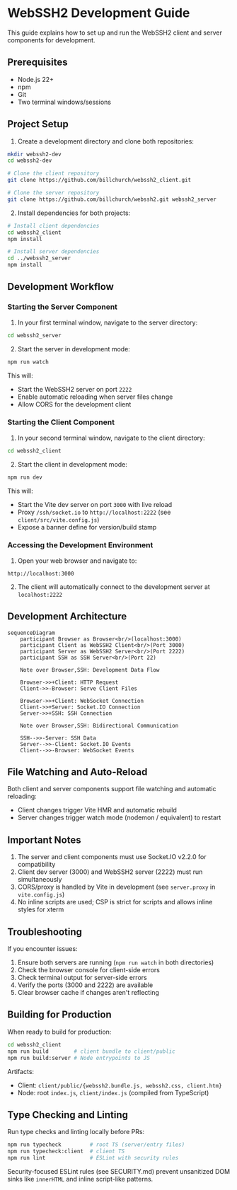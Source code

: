 # WebSSH2 Development Guide

This guide explains how to set up and run the WebSSH2 client and server components for development.

## Prerequisites

- Node.js 22+
- npm
- Git
- Two terminal windows/sessions

## Project Setup

1. Create a development directory and clone both repositories:

```bash
mkdir webssh2-dev
cd webssh2-dev

# Clone the client repository
git clone https://github.com/billchurch/webssh2_client.git

# Clone the server repository
git clone https://github.com/billchurch/webssh2.git webssh2_server
```

2. Install dependencies for both projects:

```bash
# Install client dependencies
cd webssh2_client
npm install

# Install server dependencies
cd ../webssh2_server
npm install
```

## Development Workflow

### Starting the Server Component

1. In your first terminal window, navigate to the server directory:

```bash
cd webssh2_server
```

2. Start the server in development mode:

```bash
npm run watch
```

This will:
- Start the WebSSH2 server on port `2222`
- Enable automatic reloading when server files change
- Allow CORS for the development client

### Starting the Client Component

1. In your second terminal window, navigate to the client directory:

```bash
cd webssh2_client
```

2. Start the client in development mode:

```bash
npm run dev
```

This will:
- Start the Vite dev server on port `3000` with live reload
- Proxy `/ssh/socket.io` to `http://localhost:2222` (see `client/src/vite.config.js`)
- Expose a banner define for version/build stamp

### Accessing the Development Environment

1. Open your web browser and navigate to:
```
http://localhost:3000
```

2. The client will automatically connect to the development server at `localhost:2222`

## Development Architecture

```mermaid
sequenceDiagram
    participant Browser as Browser<br/>(localhost:3000)
    participant Client as WebSSH2 Client<br/>(Port 3000)
    participant Server as WebSSH2 Server<br/>(Port 2222)
    participant SSH as SSH Server<br/>(Port 22)

    Note over Browser,SSH: Development Data Flow
    
    Browser->>+Client: HTTP Request
    Client->>-Browser: Serve Client Files
    
    Browser->>+Client: WebSocket Connection
    Client->>+Server: Socket.IO Connection
    Server->>+SSH: SSH Connection
    
    Note over Browser,SSH: Bidirectional Communication
    
    SSH-->>-Server: SSH Data
    Server-->>-Client: Socket.IO Events
    Client-->>-Browser: WebSocket Events
```

## File Watching and Auto-Reload

Both client and server components support file watching and automatic reloading:

- Client changes trigger Vite HMR and automatic rebuild
- Server changes trigger watch mode (nodemon / equivalent) to restart

## Important Notes

1. The server and client components must use Socket.IO v2.2.0 for compatibility
2. Client dev server (3000) and WebSSH2 server (2222) must run simultaneously
3. CORS/proxy is handled by Vite in development (see `server.proxy` in `vite.config.js`)
4. No inline scripts are used; CSP is strict for scripts and allows inline styles for xterm

## Troubleshooting

If you encounter issues:

1. Ensure both servers are running (`npm run watch` in both directories)
2. Check the browser console for client-side errors
3. Check terminal output for server-side errors
4. Verify the ports (3000 and 2222) are available
5. Clear browser cache if changes aren't reflecting

## Building for Production

When ready to build for production:

```bash
cd webssh2_client
npm run build        # client bundle to client/public
npm run build:server # Node entrypoints to JS
```

Artifacts:
- Client: `client/public/{webssh2.bundle.js, webssh2.css, client.htm}`
- Node: root `index.js`, `client/index.js` (compiled from TypeScript)

## Type Checking and Linting

Run type checks and linting locally before PRs:

```bash
npm run typecheck         # root TS (server/entry files)
npm run typecheck:client  # client TS
npm run lint              # ESLint with security rules
```

Security-focused ESLint rules (see SECURITY.md) prevent unsanitized DOM sinks like `innerHTML` and inline script-like patterns.

